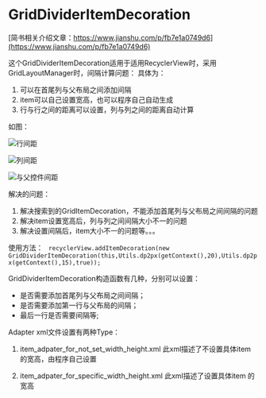 # GridDividerItemDecoration
[简书相关介绍文章：https://www.jianshu.com/p/fb7e1a0749d6](https://www.jianshu.com/p/fb7e1a0749d6)

这个GridDividerItemDecoration适用于适用RecyclerView时，采用GridLayoutManager时，间隔计算问题：
具体为：
1. 可以在首尾列与父布局之间添加间隔
2. item可以自己设置宽高，也可以程序自己自动生成
3. 行与行之间的距离可以设置，列与列之间的距离自动计算

如图：

![行间距](https://github.com/haozi5460/GridDividerItemDecoration/blob/master/WX20181011-114206.png)

![列间距](https://github.com/haozi5460/GridDividerItemDecoration/blob/master/WX20181011-114222.png)

![与父控件间距](https://github.com/haozi5460/GridDividerItemDecoration/blob/master/WX20181011-114236.png)

解决的问题：
1. 解决搜索到的GridItemDecoration，不能添加首尾列与父布局之间间隔的问题
2. 解决item设置宽高后，列与列之间间隔大小不一的问题
3. 解决设置间隔后，item大小不一的问题等。。。

使用方法：
`
recyclerView.addItemDecoration(new GridDividerItemDecoration(this,Utils.dp2px(getContext(),20),Utils.dp2px(getContext(),15),true));`
                                

GridDividerItemDecoration构造函数有几种，分别可以设置：
- 是否需要添加首尾列与父布局之间间隔；
- 是否需要添加第一行与父布局的间隔；
- 最后一行是否需要间隔等;

Adapter  xml文件设置有两种Type：
1.  item_adpater_for_not_set_width_height.xml
    此xml描述了不设置具体item 的宽高，由程序自己设置
    
2.  item_adpater_for_specific_width_height.xml
    此xml描述了设置具体item 的宽高
